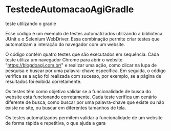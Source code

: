 # TestedeAutomacaoAgiGradle
teste utilizando o gradle

Esse código é um exemplo de testes automatizados utilizando a biblioteca JUnit e o Selenium WebDriver. Essa combinação permite criar testes que automatizam a interação do navegador com um website.

O código contém quatro testes que são executados em sequência. Cada teste utiliza um navegador Chrome para abrir o website "https://blogdoagi.com.br/" e realizar uma ação, como clicar na lupa de pesquisa e buscar por uma palavra-chave específica. Em seguida, o código verifica se a ação foi realizada com sucesso, por exemplo, se a página de resultados foi exibida corretamente.

Os testes têm como objetivo validar se a funcionalidade de busca do website está funcionando corretamente. Cada teste verifica um cenário diferente de busca, como buscar por uma palavra-chave que existe ou não existe no site, ou buscar em diferentes tamanhos de tela.

Os testes automatizados permitem validar a funcionalidade de um website de forma rápida e repetitiva, o que ajuda a gara
